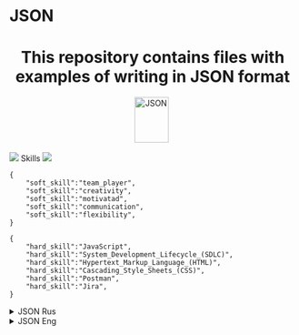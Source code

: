 # JSON
<h1 align="center">This repository contains files with examples of writing in JSON format</h1>


<div align="center">
  <img src="https://drive.google.com/uc?export=download&confirm=no_antivirus&id=1sQz6t5zimvKm0gqlF_3yHyueb5lTq70I"  title="JSON" alt="JSON" width="60" height="80"/>&nbsp;
</div>

<img src="https://drive.google.com/uc?export=download&confirm=no_antivirus&id=1fMIfRs7JAEHNMRAN-hybLoSz5Yv5HYbi"/> Skills <img src="https://drive.google.com/uc?export=download&confirm=no_antivirus&id=11pxlgs0K3PTDJnSroSjWMBSHeLsZmnsH"/>



```
{
	"soft_skill":"team_player",
	"soft_skill":"creativity",
	"soft_skill":"motivatad",
	"soft_skill":"communication",
	"soft_skill":"flexibility",
}

{
	"hard_skill":"JavaScript",
	"hard_skill":"System_Development_Lifecycle_(SDLC)",       
	"hard_skill":"Hypertext_Markup_Language_(HTML)",
	"hard_skill":"Cascading_Style_Sheets_(CSS)",
	"hard_skill":"Postman",
	"hard_skill":"Jira",
}
```

<details>
<summary> JSON Rus </summary>

 4. Создать внешний репозиторий c названием JSON. 
 5. Клонировать репозиторий JSON на локальный компьютер. 
 6. Внутри локального JSON создать файл “new.json”.
 7. Добавить файл под гит.
 8. Закоммитить файл.
 9. Отправить файл на внешний GitHub репозиторий.
 10. Отредактировать содержание файла “new.json” - написать информацию о себе (ФИО, возраст, количество домашних животных, будущая желаемая зарплата). Всё написать в формате JSON.
 11. Отправить изменения на внешний репозиторий.
 12. Создать файл preferences.json
 13. В файл preferences.json добавить информацию о своих предпочтениях (Любимый фильм, любимый сериал, любимая еда, любимое время года, сторона которую хотели бы посетить) в формате JSON.
 14. Создать файл sklls.json добавить информацию о скиллах которые будут изучены на курсе в формате JSON
 15. Отправить сразу 2 файла на внешний репозиторий.
 16. На веб интерфейсе создать файл bug_report.json.
 17. Сделать Commit changes (сохранить) изменения на веб интерфейсе.
 18. На веб интерфейсе модифицировать файл bug_report.json, добавить баг репорт в формате JSON.
 19. Сделать Commit changes (сохранить) изменения на веб интерфейсе.
 20. Синхронизировать внешний и локальный репозиторий JSON
</details>


<details>
<summary> JSON Eng </summary>
	
4. Create an external repository named JSON.
5. Clone the JSON repository to the local machine.
6. Inside the JSON context, create a "new.json" file.
7. Add file under git.
8. Commit the file.
9. Push the file to an external GitHub repository.
10. Edit the content of the "new.json" file - write information about yourself (name, age, number of pets, future desired salary). Everything is written in JSON format.
11. Push changes to an external repository.
12. Create preferences.json file
13. In the preferences.json file, add information about your preferences (Favorite movie, favorite series, favorite food, favorite season, party you would like to visit) in JSON format.
14. Create the sklls.json file.
15. Send 2 files at once to an external repository.
16. On the web interface, create a bug_report.json file.
17. Make a commit (save) changes on the web interface.
18. On the web interface, modify the bug_report.json file, add a bug report in JSON format.
19. Make a commit (save) changes on the web interface.
20. Synchronize external and local JSON repository
</details>

